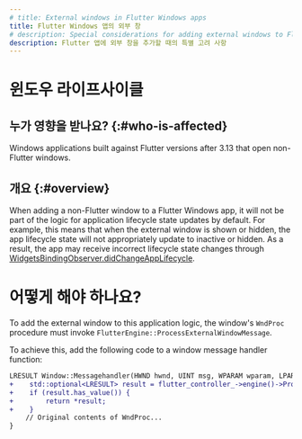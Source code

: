 ```yaml
---
# title: External windows in Flutter Windows apps
title: Flutter Windows 앱의 외부 창
# description: Special considerations for adding external windows to Flutter apps
description: Flutter 앱에 외부 창을 추가할 때의 특별 고려 사항
---
```


<!-- # Windows lifecycle -->
# 윈도우 라이프사이클

## 누가 영향을 받나요? {:#who-is-affected}

Windows applications built against Flutter versions after 3.13 that open non-Flutter windows.

## 개요 {:#overview}

When adding a non-Flutter window to a Flutter Windows app, it will not be part
of the logic for application lifecycle state updates by default. For example,
this means that when the external window is shown or hidden, the app lifecycle
state will not appropriately update to inactive or hidden. As a result, the app
may receive incorrect lifecycle state changes through
[WidgetsBindingObserver.didChangeAppLifecycle][].

<!-- # What do I need to do? -->
# 어떻게 해야 하나요?

To add the external window to this application logic,
the window's `WndProc` procedure
must invoke `FlutterEngine::ProcessExternalWindowMessage`.

To achieve this, add the following code to a window message handler function:

```diff
LRESULT Window::Messagehandler(HWND hwnd, UINT msg, WPARAM wparam, LPARAM lparam) {
+    std::optional<LRESULT> result = flutter_controller_->engine()->ProcessExternalWindowMessage(hwnd, msg, wparam, lparam);
+    if (result.has_value()) {
+        return *result;
+    }
    // Original contents of WndProc...
}
```

[documentation of this breaking change.]: /release/breaking-changes/win_lifecycle_process_function
[WidgetsBindingObserver.didChangeAppLifecycle]: {{site.api}}/flutter/widgets/WidgetsBindingObserver/didChangeAppLifecycleState.html
